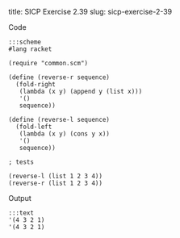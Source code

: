 title: SICP Exercise 2.39
slug: sicp-exercise-2-39

Code
```
:::scheme
#lang racket

(require "common.scm")

(define (reverse-r sequence)
  (fold-right
   (lambda (x y) (append y (list x)))
   '()
   sequence))

(define (reverse-l sequence)
  (fold-left
   (lambda (x y) (cons y x))
   '()
   sequence))

; tests

(reverse-l (list 1 2 3 4))
(reverse-r (list 1 2 3 4))
```

Output
```
:::text
'(4 3 2 1)
'(4 3 2 1)
```

